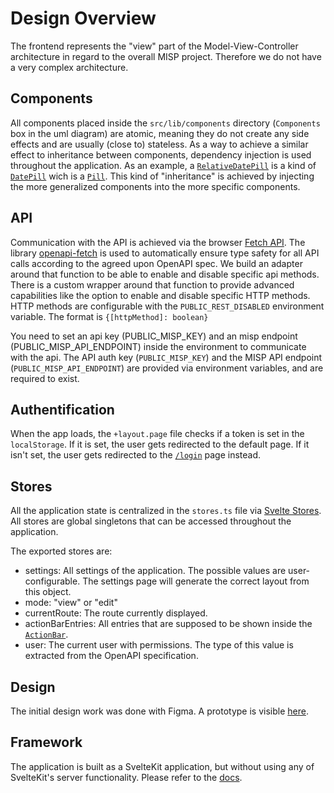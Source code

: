 # Design Overview

The frontend represents the "view" part of the Model-View-Controller architecture in regard to the overall MISP project. Therefore we do not have a very complex architecture.

## Components

All components placed inside the `src/lib/components` directory (`Components` box in the uml diagram) are atomic, meaning they do not create any side effects and are usually (close to) stateless.
As a way to achieve a similar effect to inheritance between components, dependency injection is used throughout the application.
As an example, a [`RelativeDatePill`](components.md#relativedatepill) is a kind of [`DatePill`](components.md#datepill) wich is a [`Pill`](components.md#pill).
This kind of "inheritance" is achieved by injecting the more generalized components into the more specific components.

## API

Communication with the API is achieved via the browser [Fetch API](https://developer.mozilla.org/en-US/docs/Web/API/Fetch_API).
The library [openapi-fetch](https://www.npmjs.com/package/openapi-fetch) is used to automatically ensure type safety for all API calls according to the agreed upon OpenAPI spec.
We build an adapter around that function to be able to enable and disable specific api methods.
There is a custom wrapper around that function to provide advanced capabilities like the option to enable and disable specific HTTP methods.
HTTP methods are configurable with the `PUBLIC_REST_DISABLED` environment variable. The format is `{[httpMethod]: boolean}`

You need to set an api key (PUBLIC_MISP_KEY) and an misp endpoint (PUBLIC_MISP_API_ENDPOINT) inside the environment to communicate with the api.
The API auth key (`PUBLIC_MISP_KEY`) and the MISP API endpoint (`PUBLIC_MISP_API_ENDPOINT`) are provided via environment variables,
and are required to exist.

## Authentification

When the app loads, the `+layout.page` file checks if a token is set in the `localStorage`.
If it is set, the user gets redirected to the default page.
If it isn't set, the user gets redirected to the [`/login`](pages.md#/login) page instead.

## Stores

All the application state is centralized in the `stores.ts` file via [Svelte Stores](https://svelte.dev/docs/svelte-store).
All stores are global singletons that can be accessed throughout the application.

The exported stores are:

- settings: All settings of the application. The possible values are user-configurable. The settings page will generate the correct layout from this object.
- mode: "view" or "edit"
- currentRoute: The route currently displayed.
- actionBarEntries: All entries that are supposed to be shown inside the [`ActionBar`](components.md#actionbar).
- user: The current user with permissions. The type of this value is extracted from the OpenAPI specification.

## Design

The initial design work was done with Figma. A prototype is visible [here](https://www.figma.com/proto/yzNUGU7J2rmMUjfO3OpTMx/main?type=design&node-id=255-2551&t=tjxPwrXyjy0T4YXR-1&scaling=min-zoom&page-id=105%3A3290&starting-point-node-id=255%3A2551&show-proto-sidebar=1&mode=design).

## Framework

The application is built as a SvelteKit application, but without using any of SvelteKit's server functionality. Please refer to the [docs](https://kit.svelte.dev/docs/introduction).
